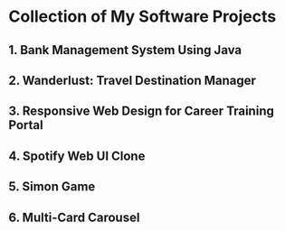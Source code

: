 # Collection of My Software Projects

 ## 1. **Bank Management System Using Java**
 ## 2. **Wanderlust: Travel Destination Manager**
 ## 3. **Responsive Web Design for Career Training Portal**
 ## 4. **Spotify Web UI Clone**
 ## 5. **Simon Game**
 ## 6. **Multi-Card Carousel**

